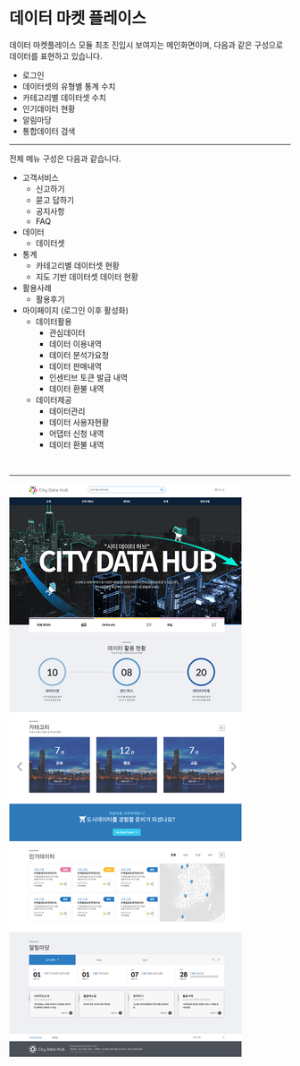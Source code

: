 # 데이터 마켓 플레이스

데이터 마켓플레이스 모듈 최초 진입시 보여지는 메인화면이며, 다음과 같은 구성으로 데이터를 표현하고 있습니다.

* 로그인
* 데이터셋의 유형별 통계 수치
* 카테고리별 데이터셋 수치
* 인기데이터 현황
* 알림마당
* 통합데이터 검색

------

전체 메뉴 구성은 다음과 같습니다.

* 고객서비스
  * 신고하기
  * 묻고 답하기
  * 공지사항
  * FAQ
* 데이터
  * 데이터셋
* 통계
  * 카테고리별 데이터셋 현황
  * 지도 기반 데이터셋 데이터 현황
* 활용사례
  * 활용후기
* 마이페이지 (로그인 이후 활성화)
  * 데이터활용
    * 관심데이터
    * 데이터 이용내역
    * 데이터 분석가요청
    * 데이터 판매내역
    * 인센티브 토큰 발급 내역
    * 데이터 환불 내역
  * 데이터제공
    * 데이터관리
    * 데이터 사용자현황
    * 어댑터 신청 내역
    * 데이터 환불 내역

<br/>

------

![](manual/10.main/1.main.png)

